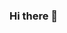 ### Hi there 👋

<!--
**DominikBBB/DominikBBB** is a ✨ _special_ ✨ repository because its `README.md` (this file) appears on your GitHub profile.

Here are some ideas to get you started:

- 🔭 I’m currently working on ...
- 🌱 I’m currently learning ...
- 👯 I’m looking to collaborate on ...
- 🤔 I’m looking for help with ...
- 💬 Ask me about ...
- 📫 How to reach me: ...
- 😄 Pronouns: ...
- ⚡ Fun fact: ...
-->


<!--  <p align="center"> <img src="https://github-profile-trophy.vercel.app/?username=dominikbbb&theme=darkhub" alt="DominikBBB" /> </p>
 -->
 
<!--  ![Dominik's github activity graph](https://activity-graph.herokuapp.com/graph?username=DominikBBB&theme=github)
 -->
